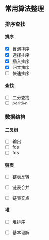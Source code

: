 ## 常用算法整理

### 排序查找
#### 排序  
- [x] 冒泡排序
- [x] 选择排序
- [x] 插入排序
- [x] 归并排序
- [ ] 快速排序

#### 查找
- [ ] 二分查找
- [ ] parition

### 数据结构  
#### 二叉树  
- [ ] 输出
- [ ] fds
- [ ] fds

#### 链表
- [ ] 链表反转
- [ ] 链表合并  
- [ ] 链表交点


####  堆
- [ ] 堆排序  
- [ ] 基本理解 


